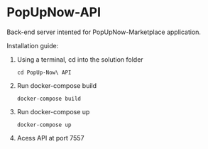 # PopUpNow-API

Back-end server intented for PopUpNow-Marketplace application.

Installation guide: 


1. Using a terminal, cd into the solution folder

    ```
    cd PopUp-Now\ API
    ```

2. Run docker-compose build

    ```
    docker-compose build
    ```
3. Run docker-compose up 

    ```
    docker-compose up
    ```
4. Acess API at port 7557
